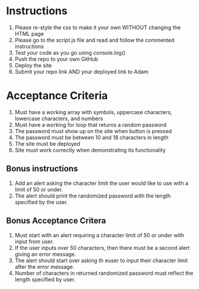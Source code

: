 # Instructions
1. Please re-style the css to make it your own WITHOUT changing the HTML page
2. Please go to the script.js file and read and follow the commented instructions
3. Test your code as you go using console.log()
4. Push the repo to your own GitHub
5. Deploy the site
6. Submit your repo link AND your deployed link to Adam

# Acceptance Criteria
1. Must have a working array with symbols, uppercase characters, lowercase characters, and numbers
2. Must have a working for loop that returns a random password
3. The password must show up on the site when button is pressed
4. The password must be between 10 and 18 characters in length
5. The site must be deployed
6. Site must work correctly when demonstrating its functionality

## Bonus instructions
1. Add an alert asking the character limit the user would like to use with a limit of 50 or under. 
2. The alert should print the randomized password with the length specified by the user.
## Bonus Acceptance Critera
1. Must start with an alert requiring a character limit of 50 or under with input from user.
2. If the user inputs over 50 characters, then there must be a second alert giving an error message.
3. The alert should start over asking th euser to input their character limit after the error message.
4. Number of characters in returned randomized password must reflect the length specified by user. 

